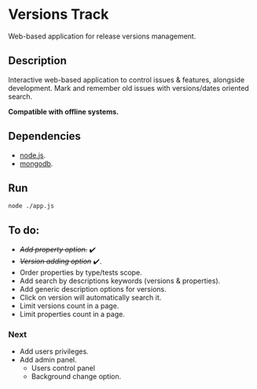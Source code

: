 # Versions Track
Web-based application for release versions management.

## Description
Interactive web-based application to control issues & features, alongside development.
Mark and remember old issues with versions/dates oriented search.

**Compatible with offline systems.**

## Dependencies
* [node.js](https://nodejs.org/en/).
* [mongodb](https://www.mongodb.com/).

## Run
```
node ./app.js
```

## To do:
* *~~Add property option.~~* :heavy_check_mark:
* *~~Version adding option~~* :heavy_check_mark:.
* Order properties by type/tests scope.
* Add search by descriptions keywords (versions & properties).
* Add generic description options for versions.
* Click on version will automatically search it.
* Limit versions count in a page.
* Limit properties count in a page.

### Next
* Add users privileges.
* Add admin panel.
    * Users control panel
    * Background change option.